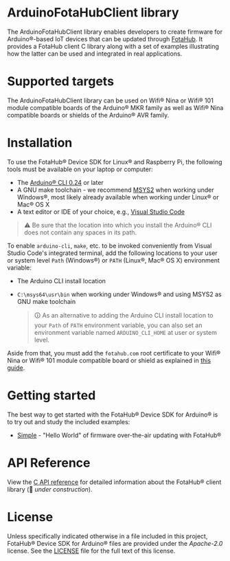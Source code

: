 # ArduinoFotaHubClient library
The ArduinoFotaHubClient library enables developers to create firmware for Arduino&reg;-based IoT devices that can be updated through [FotaHub](http://fotahub.com). It provides a FotaHub client C library along with a set of examples illustrating how the latter can be used and integrated in real applications.

# Supported targets
The ArduinoFotaHubClient library can be used on Wifi&reg; Nina or Wifi&reg; 101 module compatible boards of the Arduino&reg; MKR family as well as Wifi&reg; Nina compatible boards or shields of the Arduino&reg; AVR family. 

# Installation
To use the FotaHub&reg; Device SDK for Linux&reg; and Raspberry Pi, the following tools must be available on your laptop or computer:
* The [Arduino&reg; CLI 0.24](https://arduino.github.io/arduino-cli/0.24) or later
* A GNU make toolchain - we recommend [MSYS2](https://www.msys2.org) when working under Windows&reg;, most likely already available when working under Linux&reg; or Mac&reg; OS X
* A text editor or IDE of your choice, e.g., [Visual Studio Code](https://code.visualstudio.com)

> &#x26A0; Be sure that the location into which you install the Arduino&reg; CLI does not contain any spaces in its path.

To enable `arduino-cli`, `make`, etc. to be invoked conveniently from Visual Studio Code's integrated terminal, add the following locations to your user or system level `Path` (Windows&reg;) or `PATH` (Linux&reg;, Mac&reg; OS X) environment variable:
* The Arduino CLI install location
* `C:\msys64\usr\bin` when working under Windows&reg; and using MSYS2 as GNU make toolchain

    > &#x1F6C8; As an alternative to adding the Arduino CLI install location to your `Path` of `PATH` environment variable, you can also set an environment variable named `ARDUINO_CLI_HOME` at user or system level.

Aside from that, you must add the `fotahub.com` root certificate to your Wifi&reg; Nina or Wifi&reg; 101 module compatible board or shield as explained in [this guide](https://support.arduino.cc/hc/en-us/articles/360016119219-How-to-add-certificates-to-Wifi-Nina-Wifi-101-Modules-).

# Getting started
The best way to get started with the FotaHub&reg; Device SDK for Arduino&reg; is to try out and study the included examples:
* [Simple](extras/docs/getting-started/simple.md) - "Hello World" of firmware over-the-air updating with FotaHub&reg;

# API Reference
View the [C API reference](src/FotaHub.h) for detailed information about the FotaHub&reg; client library (:construction: *under construction*).

# License
Unless specifically indicated otherwise in a file included in this project, FotaHub&reg; Device SDK for Arduino&reg; files are provided under the *Apache-2.0* license. See the [LICENSE](LICENSE) file for the full text of this license.
